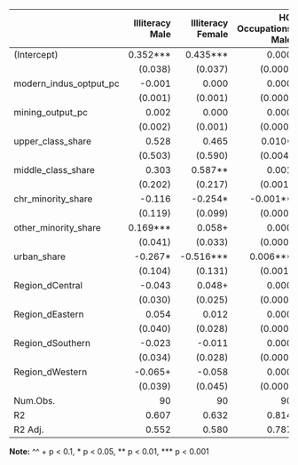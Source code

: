 |                        | Illiteracy Male | Illiteracy Female | HC Occupations Male | HC Occupations Female | 
|:-----------------------|----------------:|------------------:|--------------------:|----------------------:|
| (Intercept)            |     0.352***    |      0.435***     |        0.000        |         0.000         | 
|                        |     (0.038)     |      (0.037)      |       (0.000)       |        (0.000)        | 
| modern_indus_optput_pc |      -0.001     |       0.000       |        0.000        |         0.000         | 
|                        |     (0.001)     |      (0.001)      |       (0.000)       |        (0.000)        | 
| mining_output_pc       |      0.002      |       0.000       |        0.000        |         0.000         | 
|                        |     (0.002)     |      (0.001)      |       (0.000)       |        (0.000)        | 
| upper_class_share      |      0.528      |       0.465       |        0.010*       |         0.008         | 
|                        |     (0.503)     |      (0.590)      |       (0.004)       |        (0.005)        | 
| middle_class_share     |      0.303      |      0.587**      |        0.001        |        -0.003*        | 
|                        |     (0.202)     |      (0.217)      |       (0.001)       |        (0.001)        | 
| chr_minority_share     |      -0.116     |      -0.254*      |       -0.001**      |        -0.001*        | 
|                        |     (0.119)     |      (0.099)      |       (0.000)       |        (0.000)        | 
| other_minority_share   |     0.169***    |       0.058+      |        0.000        |         0.000         | 
|                        |     (0.041)     |      (0.033)      |       (0.000)       |        (0.000)        | 
| urban_share            |     -0.267*     |     -0.516***     |       0.006***      |        0.005***       | 
|                        |     (0.104)     |      (0.131)      |       (0.001)       |        (0.001)        | 
| Region_dCentral        |      -0.043     |       0.048+      |        0.000        |        0.001**        | 
|                        |     (0.030)     |      (0.025)      |       (0.000)       |        (0.000)        | 
| Region_dEastern        |      0.054      |       0.012       |        0.000        |         0.000         | 
|                        |     (0.040)     |      (0.028)      |       (0.000)       |        (0.000)        | 
| Region_dSouthern       |      -0.023     |       -0.011      |        0.000        |         0.000+        | 
|                        |     (0.034)     |      (0.028)      |       (0.000)       |        (0.000)        | 
| Region_dWestern        |     -0.065+     |       -0.058      |        0.000        |         0.001+        | 
|                        |     (0.039)     |      (0.045)      |       (0.000)       |        (0.000)        | 
| Num.Obs.               |        90       |         90        |          90         |           90          | 
| R2                     |      0.607      |       0.632       |        0.814        |         0.743         | 
| R2 Adj.                |      0.552      |       0.580       |        0.787        |         0.707         | 

__Note:__
^^ + p < 0.1, * p < 0.05, ** p < 0.01, *** p < 0.001
